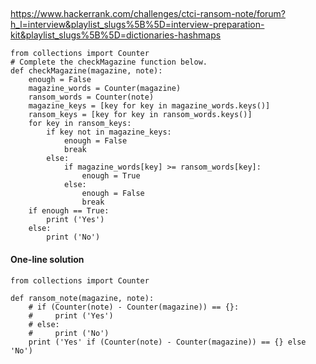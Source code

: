 ## 

https://www.hackerrank.com/challenges/ctci-ransom-note/forum?h_l=interview&playlist_slugs%5B%5D=interview-preparation-kit&playlist_slugs%5B%5D=dictionaries-hashmaps


```{Python}
from collections import Counter
# Complete the checkMagazine function below.
def checkMagazine(magazine, note):
    enough = False
    magazine_words = Counter(magazine)
    ransom_words = Counter(note)
    magazine_keys = [key for key in magazine_words.keys()]
    ransom_keys = [key for key in ransom_words.keys()]
    for key in ransom_keys:
        if key not in magazine_keys:
            enough = False 
            break
        else:
            if magazine_words[key] >= ransom_words[key]:
                enough = True 
            else:
                enough = False
                break
    if enough == True:
        print ('Yes')
    else:
        print ('No')
```
  
#### One-line solution
  
```{Python}
from collections import Counter

def ransom_note(magazine, note):
    # if (Counter(note) - Counter(magazine)) == {}:
    #     print ('Yes')
    # else:
    #     print ('No')
    print ('Yes' if (Counter(note) - Counter(magazine)) == {} else 'No')    
```
